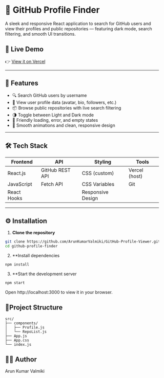 # 🚀 GitHub Profile Finder

A sleek and responsive React application to search for GitHub users and view their profiles and public repositories — featuring dark mode, search filtering, and smooth UI transitions.

## 🔗 Live Demo

👉 [View it on Vercel](https://git-hub-profile-viewer-eight.vercel.app)  

---

## 🧠 Features

- 🔍 Search GitHub users by username
- 👤 View user profile data (avatar, bio, followers, etc.)
- 📦 Browse public repositories with live search filtering
- 🌗 Toggle between Light and Dark mode
- 💬 Friendly loading, error, and empty states
- 🎨 Smooth animations and clean, responsive design

---

## 🛠 Tech Stack

| Frontend       | API              | Styling           | Tools         |
|----------------|------------------|-------------------|---------------|
| React.js       | GitHub REST API  | CSS (custom)      | Vercel (host) |
| JavaScript     | Fetch API        | CSS Variables     | Git           |
| React Hooks    |                  | Responsive Design |               |

---

## ⚙️ Installation

1. **Clone the repository**

```bash
git clone https://github.com/ArunKumarValmiki/GitHub-Profile-Viewer.git
cd github-profile-finder
```

2. **Install dependencies

```bash
npm install
```

3. **Start the development server

```bash
npm start
```
Open http://localhost:3000 to view it in your browser.

## 📁Project Structure

```
src/
├── components/
│   ├── Profile.js
│   └── RepoList.js
├── App.js
├── App.css
└── index.js
```

## 🙋‍♂️ Author
Arun Kumar Valmiki



